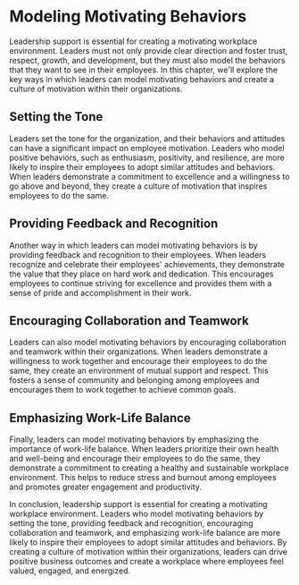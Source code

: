 Modeling Motivating Behaviors
============================================================

Leadership support is essential for creating a motivating workplace environment. Leaders must not only provide clear direction and foster trust, respect, growth, and development, but they must also model the behaviors that they want to see in their employees. In this chapter, we'll explore the key ways in which leaders can model motivating behaviors and create a culture of motivation within their organizations.

Setting the Tone
----------------

Leaders set the tone for the organization, and their behaviors and attitudes can have a significant impact on employee motivation. Leaders who model positive behaviors, such as enthusiasm, positivity, and resilience, are more likely to inspire their employees to adopt similar attitudes and behaviors. When leaders demonstrate a commitment to excellence and a willingness to go above and beyond, they create a culture of motivation that inspires employees to do the same.

Providing Feedback and Recognition
----------------------------------

Another way in which leaders can model motivating behaviors is by providing feedback and recognition to their employees. When leaders recognize and celebrate their employees' achievements, they demonstrate the value that they place on hard work and dedication. This encourages employees to continue striving for excellence and provides them with a sense of pride and accomplishment in their work.

Encouraging Collaboration and Teamwork
--------------------------------------

Leaders can also model motivating behaviors by encouraging collaboration and teamwork within their organizations. When leaders demonstrate a willingness to work together and encourage their employees to do the same, they create an environment of mutual support and respect. This fosters a sense of community and belonging among employees and encourages them to work together to achieve common goals.

Emphasizing Work-Life Balance
-----------------------------

Finally, leaders can model motivating behaviors by emphasizing the importance of work-life balance. When leaders prioritize their own health and well-being and encourage their employees to do the same, they demonstrate a commitment to creating a healthy and sustainable workplace environment. This helps to reduce stress and burnout among employees and promotes greater engagement and productivity.

In conclusion, leadership support is essential for creating a motivating workplace environment. Leaders who model motivating behaviors by setting the tone, providing feedback and recognition, encouraging collaboration and teamwork, and emphasizing work-life balance are more likely to inspire their employees to adopt similar attitudes and behaviors. By creating a culture of motivation within their organizations, leaders can drive positive business outcomes and create a workplace where employees feel valued, engaged, and energized.
